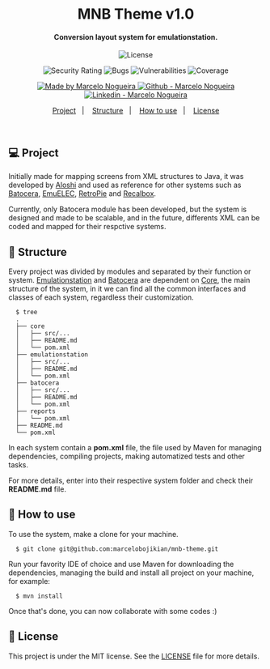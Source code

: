 <h1 align="center">
    MNB Theme v1.0
</h1>

<h4 align="center">
  Conversion layout system for emulationstation.
</h4>

<p align="center">
  <img alt="License" src="https://img.shields.io/static/v1?label=license&message=MIT">
</p>

<p align="center">
  <img alt="Security Rating" src="https://sonarcloud.io/api/project_badges/measure?project=marcelobojikian_mnb-theme&metric=security_rating" />
  <img alt="Bugs" src="https://sonarcloud.io/api/project_badges/measure?project=marcelobojikian_mnb-theme&metric=bugs" />
  <img alt="Vulnerabilities" src="https://sonarcloud.io/api/project_badges/measure?project=marcelobojikian_mnb-theme&metric=vulnerabilities" />
  <img alt="Coverage" src="https://sonarcloud.io/api/project_badges/measure?project=marcelobojikian_mnb-theme&metric=coverage" />
</p>

<p align="center">

  <a href="https://github.com/marcelobojikian" target="_blank">
    <img alt="Made by Marcelo Nogueira" src="https://img.shields.io/badge/Made%20by-Marcelo_Nogueira-informational">
  </a>
  <a href="https://github.com/marcelobojikian" target="_blank" >
    <img alt="Github - Marcelo Nogueira" src="https://img.shields.io/badge/Github--%23F8952D?style=social&logo=github">
  </a>
  <a href="https://www.linkedin.com/in/marcelobojikian/" target="_blank" >
    <img alt="Linkedin - Marcelo Nogueira" src="https://img.shields.io/badge/Linkedin--%23F8952D?style=social&logo=linkedin">
  </a>

</p>

<p align="center">
  <a href="#-project">Project</a>&nbsp;&nbsp;&nbsp;|&nbsp;&nbsp;&nbsp;
  <a href="#-structure">Structure</a>&nbsp;&nbsp;&nbsp;|&nbsp;&nbsp;&nbsp;
  <a href="#-how-to-use">How to use</a>&nbsp;&nbsp;&nbsp;|&nbsp;&nbsp;&nbsp;
  <a href="#memo-license">License</a>
</p>

<br>

## 💻 Project

Initially made for mapping screens from XML structures to Java, it was developed by [Aloshi](https://github.com/Aloshi/EmulationStation) and used as reference for other systems such as [Batocera](https://github.com/batocera-linux/batocera-emulationstation), [EmuELEC](https://github.com/EmuELEC/emuelec-emulationstation), [RetroPie](https://github.com/RetroPie/EmulationStation) and [Recalbox](https://gitlab.com/recalbox/recalbox).

Currently, only Batocera module has been developed, but the system is designed and made to be scalable, and in the future, differents XML can be coded and mapped for their respctive systems.

## 🔖 Structure

Every project was divided by modules and separated by their function or system. [Emulationstation](https://github.com/marcelobojikian/mnb-theme/tree/main/emulationstation) and [Batocera](https://github.com/marcelobojikian/mnb-theme/tree/main/batocera) are dependent on [Core](https://github.com/marcelobojikian/mnb-theme/tree/main/core), the main structure of the system, in it we can find all the common interfaces and classes of each system, regardless their customization.


```shell
  $ tree
  .
  ├── core
  │   ├── src/...
  │   ├── README.md
  │   └── pom.xml
  ├── emulationstation
  │   ├── src/...
  │   ├── README.md
  │   └── pom.xml
  ├── batocera
  │   ├── src/...
  │   ├── README.md
  │   └── pom.xml
  ├── reports
  │   └── pom.xml
  ├── README.md
  └── pom.xml
```

In each system contain a **pom.xml** file, the file used by Maven for managing dependencies, compiling projects, making automatized tests and other tasks.

For more details, enter into their respective system folder and check their **README.md** file.

## 🤔 How to use

To use the system, make a clone for your machine.

```shell
  $ git clone git@github.com:marcelobojikian/mnb-theme.git
```

Run your favority IDE of choice and use Maven for downloading the dependencies, managing the build and install all project on your machine, for example:

```shell
  $ mvn install
```

Once that's done, you can now collaborate with some codes :)

## :memo: License

This project is under the MIT license. See the [LICENSE](LICENSE) file for more details.